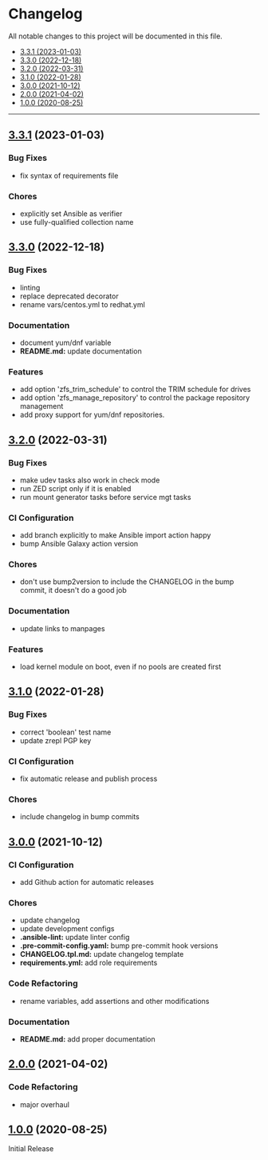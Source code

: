 # Changelog

All notable changes to this project will be documented in this file.

- [3.3.1 (2023-01-03)](#331-2023-01-03)
- [3.3.0 (2022-12-18)](#330-2022-12-18)
- [3.2.0 (2022-03-31)](#320-2022-03-31)
- [3.1.0 (2022-01-28)](#310-2022-01-28)
- [3.0.0 (2021-10-12)](#300-2021-10-12)
- [2.0.0 (2021-04-02)](#200-2021-04-02)
- [1.0.0 (2020-08-25)](#100-2020-08-25)

---

<a name="3.3.1"></a>
## [3.3.1](https://github.com/aisbergg/ansible-role-zfs/compare/v3.3.0...v3.3.1) (2023-01-03)

### Bug Fixes

- fix syntax of requirements file

### Chores

- explicitly set Ansible as verifier
- use fully-qualified collection name


<a name="3.3.0"></a>
## [3.3.0](https://github.com/aisbergg/ansible-role-zfs/compare/v3.2.0...v3.3.0) (2022-12-18)

### Bug Fixes

- linting
- replace deprecated decorator
- rename vars/centos.yml to redhat.yml

### Documentation

- document yum/dnf variable
- **README.md:** update documentation

### Features

- add option 'zfs_trim_schedule' to control the TRIM schedule for drives
- add option 'zfs_manage_repository' to control the package repository management
- add proxy support for yum/dnf repositories.


<a name="3.2.0"></a>
## [3.2.0](https://github.com/aisbergg/ansible-role-zfs/compare/v3.1.0...v3.2.0) (2022-03-31)

### Bug Fixes

- make udev tasks also work in check mode
- run ZED script only if it is enabled
- run mount generator tasks before service mgt tasks

### CI Configuration

- add branch explicitly to make Ansible import action happy
- bump Ansible Galaxy action version

### Chores

- don't use bump2version to include the CHANGELOG in the bump commit, it doesn't do a good job

### Documentation

- update links to manpages

### Features

- load kernel module on boot, even if no pools are created first


<a name="3.1.0"></a>
## [3.1.0](https://github.com/aisbergg/ansible-role-zfs/compare/v3.0.0...v3.1.0) (2022-01-28)

### Bug Fixes

- correct 'boolean' test name
- update zrepl PGP key

### CI Configuration

- fix automatic release and publish process

### Chores

- include changelog in bump commits


<a name="3.0.0"></a>
## [3.0.0](https://github.com/aisbergg/ansible-role-zfs/compare/v2.0.0...v3.0.0) (2021-10-12)

### CI Configuration

- add Github action for automatic releases

### Chores

- update changelog
- update development configs
- **.ansible-lint:** update linter config
- **.pre-commit-config.yaml:** bump pre-commit hook versions
- **CHANGELOG.tpl.md:** update changelog template
- **requirements.yml:** add role requirements

### Code Refactoring

- rename variables, add assertions and other modifications

### Documentation

- **README.md:** add proper documentation


<a name="2.0.0"></a>
## [2.0.0](https://github.com/aisbergg/ansible-role-zfs/compare/v1.0.0...v2.0.0) (2021-04-02)

### Code Refactoring

- major overhaul


<a name="1.0.0"></a>
## [1.0.0]() (2020-08-25)

Initial Release
